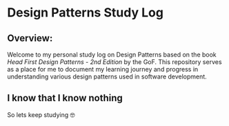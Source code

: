 # Design Patterns Study Log

## Overview:

Welcome to my personal study log on Design Patterns based on the book _Head First Design Patterns - 2nd Edition_ by the GoF.
This repository serves as a place for me to document my learning journey and progress in understanding various design patterns used in software development.

## I know that I know nothing

So lets keep studying 🤓
